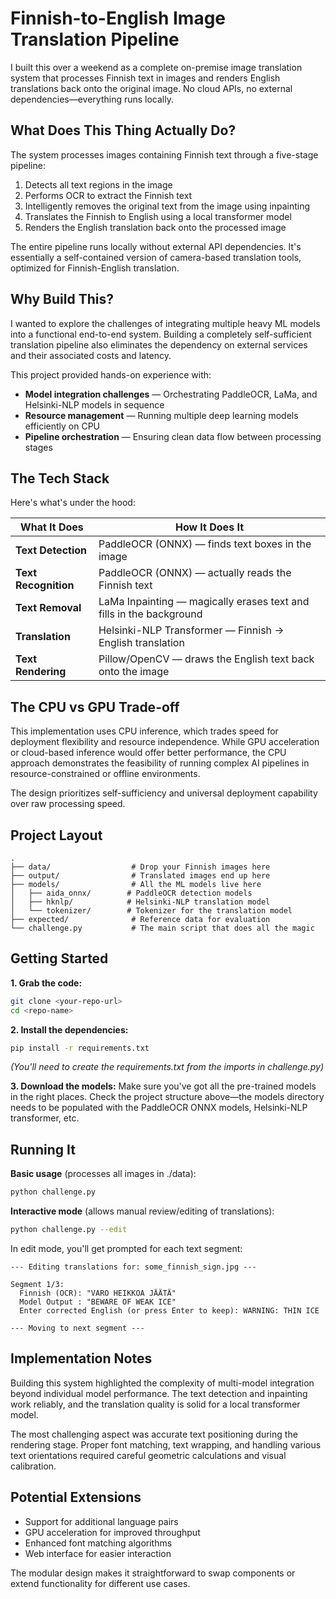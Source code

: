 # Finnish-to-English Image Translation Pipeline

I built this over a weekend as a complete on-premise image translation system that processes Finnish text in images and renders English translations back onto the original image. No cloud APIs, no external dependencies—everything runs locally.

## What Does This Thing Actually Do?

The system processes images containing Finnish text through a five-stage pipeline:
1. Detects all text regions in the image
2. Performs OCR to extract the Finnish text
3. Intelligently removes the original text from the image using inpainting
4. Translates the Finnish to English using a local transformer model
5. Renders the English translation back onto the processed image

The entire pipeline runs locally without external API dependencies. It's essentially a self-contained version of camera-based translation tools, optimized for Finnish-English translation.

## Why Build This?

I wanted to explore the challenges of integrating multiple heavy ML models into a functional end-to-end system. Building a completely self-sufficient translation pipeline also eliminates the dependency on external services and their associated costs and latency.

This project provided hands-on experience with:
- **Model integration challenges** — Orchestrating PaddleOCR, LaMa, and Helsinki-NLP models in sequence
- **Resource management** — Running multiple deep learning models efficiently on CPU
- **Pipeline orchestration** — Ensuring clean data flow between processing stages

## The Tech Stack

Here's what's under the hood:

| What It Does | How It Does It |
|--------------|----------------|
| **Text Detection** | PaddleOCR (ONNX) — finds text boxes in the image |
| **Text Recognition** | PaddleOCR (ONNX) — actually reads the Finnish text |
| **Text Removal** | LaMa Inpainting — magically erases text and fills in the background |
| **Translation** | Helsinki-NLP Transformer — Finnish → English translation |
| **Text Rendering** | Pillow/OpenCV — draws the English text back onto the image |

## The CPU vs GPU Trade-off

This implementation uses CPU inference, which trades speed for deployment flexibility and resource independence. While GPU acceleration or cloud-based inference would offer better performance, the CPU approach demonstrates the feasibility of running complex AI pipelines in resource-constrained or offline environments.

The design prioritizes self-sufficiency and universal deployment capability over raw processing speed.

## Project Layout

```
.
├── data/                  # Drop your Finnish images here
├── output/                # Translated images end up here
├── models/                # All the ML models live here
│   ├── aida_onnx/        # PaddleOCR detection models
│   ├── hknlp/            # Helsinki-NLP translation model
│   └── tokenizer/        # Tokenizer for the translation model
├── expected/              # Reference data for evaluation
└── challenge.py           # The main script that does all the magic
```

## Getting Started

**1. Grab the code:**
```bash
git clone <your-repo-url>
cd <repo-name>
```

**2. Install the dependencies:**
```bash
pip install -r requirements.txt
```
*(You'll need to create the requirements.txt from the imports in challenge.py)*

**3. Download the models:**
Make sure you've got all the pre-trained models in the right places. Check the project structure above—the models directory needs to be populated with the PaddleOCR ONNX models, Helsinki-NLP transformer, etc.

## Running It

**Basic usage** (processes all images in ./data):
```bash
python challenge.py
```

**Interactive mode** (allows manual review/editing of translations):
```bash
python challenge.py --edit
```

In edit mode, you'll get prompted for each text segment:
```
--- Editing translations for: some_finnish_sign.jpg ---

Segment 1/3:
  Finnish (OCR): "VARO HEIKKOA JÄÄTÄ"
  Model Output : "BEWARE OF WEAK ICE"
  Enter corrected English (or press Enter to keep): WARNING: THIN ICE

--- Moving to next segment ---
```

## Implementation Notes

Building this system highlighted the complexity of multi-model integration beyond individual model performance. The text detection and inpainting work reliably, and the translation quality is solid for a local transformer model.

The most challenging aspect was accurate text positioning during the rendering stage. Proper font matching, text wrapping, and handling various text orientations required careful geometric calculations and visual calibration.

## Potential Extensions

- Support for additional language pairs
- GPU acceleration for improved throughput  
- Enhanced font matching algorithms
- Web interface for easier interaction

The modular design makes it straightforward to swap components or extend functionality for different use cases.